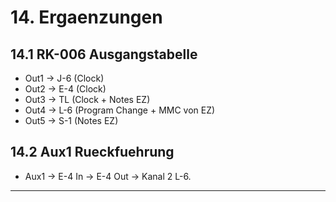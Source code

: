 # 14. Ergaenzungen
## 14.1 RK-006 Ausgangstabelle
- Out1 -> J-6 (Clock)
- Out2 -> E-4 (Clock)
- Out3 -> TL (Clock + Notes EZ)
- Out4 -> L-6 (Program Change + MMC von EZ)
- Out5 -> S-1 (Notes EZ)

## 14.2 Aux1 Rueckfuehrung
- Aux1 -> E-4 In -> E-4 Out -> Kanal 2 L-6.

---

